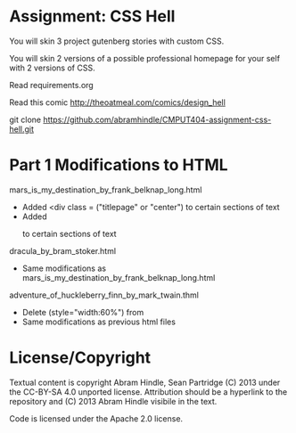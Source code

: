 Assignment: CSS Hell
====================

You will skin 3 project gutenberg stories with custom CSS.

You will skin 2 versions of a possible professional homepage for your
self with 2 versions of CSS.

Read requirements.org

Read this comic http://theoatmeal.com/comics/design_hell

git clone https://github.com/abramhindle/CMPUT404-assignment-css-hell.git

Part 1 Modifications to HTML
============================
mars_is_my_destination_by_frank_belknap_long.html 

- Added <div class = ("titlepage" or "center") to certain sections of text
- Added <p class = "reverse"> to certain sections of text

dracula_by_bram_stoker.html

- Same modifications as mars_is_my_destination_by_frank_belknap_long.html

adventure_of_huckleberry_finn_by_mark_twain.thml

- Delete (style="width:60%") from <div class="fig" >
- Same modifications as previous html files


License/Copyright
=================

Textual content is copyright Abram Hindle, Sean Partridge (C) 2013 under the CC-BY-SA
4.0 unported license. Attribution should be a hyperlink to the
repository and (C) 2013 Abram Hindle visibile in the text.

Code is licensed under the Apache 2.0 license.


